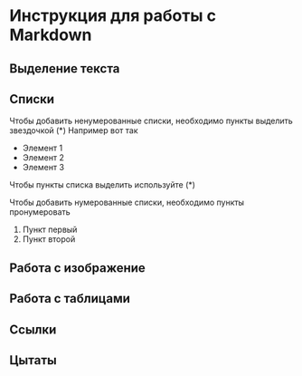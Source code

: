 # Инструкция для работы с Markdown

## Выделение текста

## Списки

Чтобы добавить ненумерованные списки, необходимо пункты выделить звездочкой (*) Например вот так 

* Элемент 1
* Элемент 2
* Элемент 3

Чтобы пункты списка выделить используйте (*)

Чтобы добавить нумерованные списки, необходимо пункты пронумеровать

1. Пункт первый
2. Пункт второй

## Работа с изображение

## Работа с таблицами 

## Cсылки

## Цытаты